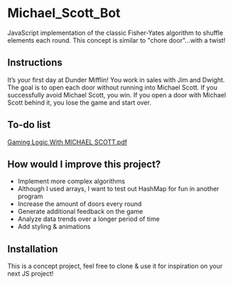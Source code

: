 # Michael_Scott_Bot
JavaScript implementation of the classic Fisher-Yates algorithm to shuffle elements each round. This concept is similar to "chore door"...with a twist!  

## Instructions
It’s your first day at Dunder Mifflin! You work in sales with Jim and Dwight. The goal is to open each door without running into Michael Scott. If you successfully avoid Michael Scott, you win. If you open a door with Michael Scott behind it, you lose the game and start over. 

## To-do list
[Gaming Logic With MICHAEL SCOTT.pdf](https://github.com/Brosem42/Michael_Scott_Bot/files/10400078/Gaming.Logic.With.MICHAEL.SCOTT.pdf)

## How would I improve this project?
* Implement more complex algorithms 
* Although I used arrays, I want to test out HashMap for fun in another program
* Increase the amount of doors every round
* Generate additional feedback on the game
* Analyze data trends over a longer period of time    
* Add styling & animations 

## Installation
This is a concept project, feel free to clone & use it for inspiration on your next JS project!

